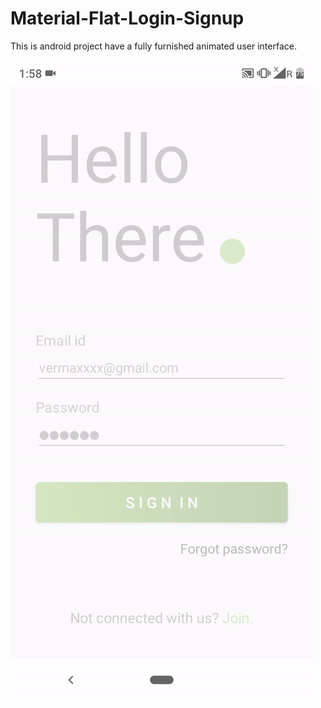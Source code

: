 # Material-Flat-Login-Signup

This is android project have a fully furnished animated user interface.

![Material_Login_Signup_Demo](https://github.com/vermat516/Material-Flat-Login-Signup/blob/master/Material-Login-Signup-Gif.gif)
